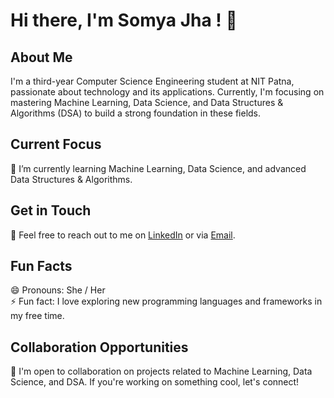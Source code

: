 # Hi there, I'm Somya Jha ! 👋

## About Me
I'm a third-year Computer Science Engineering student at NIT Patna, passionate about technology and its applications. Currently, I'm focusing on mastering Machine Learning, Data Science, and Data Structures & Algorithms (DSA) to build a strong foundation in these fields.

## Current Focus
🌱 I’m currently learning Machine Learning, Data Science, and advanced Data Structures & Algorithms.

## Get in Touch
💬 Feel free to reach out to me on [LinkedIn](https://www.linkedin.com/in/somya-jha/) or via [Email](mailto:somyajha99346@gmail.com).

## Fun Facts
😄 Pronouns: She / Her  
⚡ Fun fact: I love exploring new programming languages and frameworks in my free time.

## Collaboration Opportunities
💼 I'm open to collaboration on projects related to Machine Learning, Data Science, and DSA. If you're working on something cool, let's connect!

